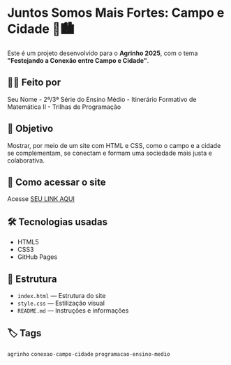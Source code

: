 # Juntos Somos Mais Fortes: Campo e Cidade 🌾🏙️

Este é um projeto desenvolvido para o **Agrinho 2025**, com o tema **"Festejando a Conexão entre Campo e Cidade"**.

## 👩‍💻 Feito por
Seu Nome - 2ª/3ª Série do Ensino Médio - Itinerário Formativo de Matemática II - Trilhas de Programação

## 🧠 Objetivo
Mostrar, por meio de um site com HTML e CSS, como o campo e a cidade se complementam, se conectam e formam uma sociedade mais justa e colaborativa.

## 🚀 Como acessar o site
Acesse [SEU LINK AQUI](https://seuusuario.github.io/nome-do-repositorio)

## 🛠️ Tecnologias usadas
- HTML5
- CSS3
- GitHub Pages

## 📂 Estrutura
- `index.html` — Estrutura do site
- `style.css` — Estilização visual
- `README.md` — Instruções e informações

## 🏷️ Tags
`agrinho` `conexao-campo-cidade` `programacao-ensino-medio`

